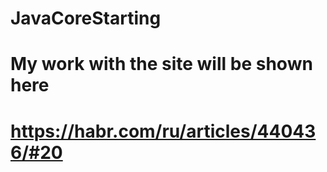 # JavaCoreStarting
#
# My work with the site will be shown here
# https://habr.com/ru/articles/440436/#20

